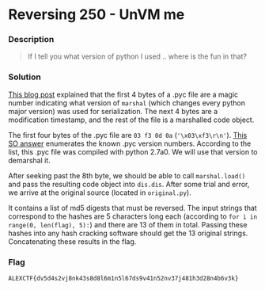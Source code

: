 # Reversing 250 - UnVM me

### Description

> If I tell you what version of python I used .. where is the fun in that?

### Solution

[This blog post](http://nedbatchelder.com/blog/200804/the_structure_of_pyc_files.html)
explained that the first 4 bytes of a .pyc file are a magic number indicating
what version of `marshal` (which changes every python major version) was used for serialization.
The next 4 bytes are a modification timestamp, and the rest of the file is a
marshalled code object.

The first four bytes of the .pyc file are `03 f3 0d 0a` (`'\x03\xf3\r\n'`).
[This SO answer](http://stackoverflow.com/a/7807661/1529586) enumerates the known
.pyc version numbers. According to the list, this .pyc file was compiled with
python 2.7a0. We will use that version to demarshal it.

After seeking past the 8th byte, we should be able to call `marshal.load()` and pass the
resulting code object into `dis.dis`. After some trial and error, we arrive at the
original source (located in `original.py`).

It contains a list of md5 digests that must be reversed. The input strings that correspond
to the hashes are 5 characters long each (according to `for i in range(0, len(flag), 5):`)
and there are 13 of them in total. Passing these hashes into any hash cracking software
should get the 13 original strings. Concatenating these results in the flag.

### Flag

    ALEXCTF{dv5d4s2vj8nk43s8d8l6m1n5l67ds9v41n52nv37j481h3d28n4b6v3k}
